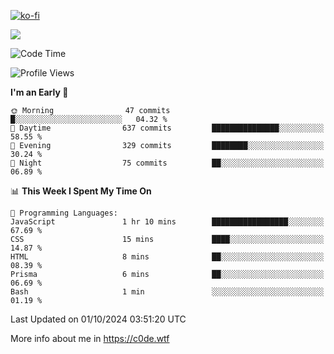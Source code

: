 [![ko-fi](https://ko-fi.com/img/githubbutton_sm.svg)](https://ko-fi.com/Z8Z4Y2LKX)

<a href="https://wakatime.com"><img src="https://wakatime.com/share/@c0dezin/b7f18a7c-ab3a-40b8-8bc7-b1b7bf71f1d6.svg" /></a>

<!--START_SECTION:waka-->
![Code Time](http://img.shields.io/badge/Code%20Time-109%20hrs%2011%20mins-blue)

![Profile Views](http://img.shields.io/badge/Profile%20Views-1-blue)

**I'm an Early 🐤** 

```text
🌞 Morning                47 commits          █░░░░░░░░░░░░░░░░░░░░░░░░   04.32 % 
🌆 Daytime                637 commits         ███████████████░░░░░░░░░░   58.55 % 
🌃 Evening                329 commits         ████████░░░░░░░░░░░░░░░░░   30.24 % 
🌙 Night                  75 commits          ██░░░░░░░░░░░░░░░░░░░░░░░   06.89 % 
```


📊 **This Week I Spent My Time On** 

```text
💬 Programming Languages: 
JavaScript               1 hr 10 mins        █████████████████░░░░░░░░   67.69 % 
CSS                      15 mins             ████░░░░░░░░░░░░░░░░░░░░░   14.87 % 
HTML                     8 mins              ██░░░░░░░░░░░░░░░░░░░░░░░   08.39 % 
Prisma                   6 mins              ██░░░░░░░░░░░░░░░░░░░░░░░   06.69 % 
Bash                     1 min               ░░░░░░░░░░░░░░░░░░░░░░░░░   01.19 % 
```


 Last Updated on 01/10/2024 03:51:20 UTC
<!--END_SECTION:waka-->

More info about me in https://c0de.wtf
